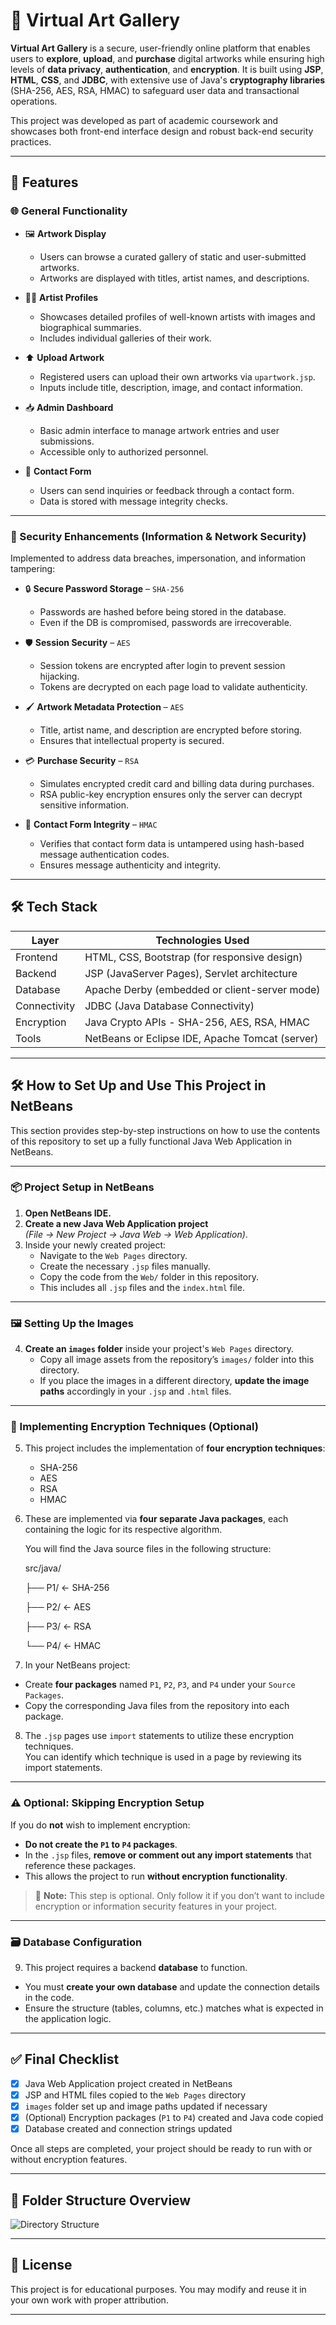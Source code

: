 # 🎨 Virtual Art Gallery

**Virtual Art Gallery** is a secure, user-friendly online platform that enables users to **explore**, **upload**, and **purchase** digital artworks while ensuring high levels of **data privacy**, **authentication**, and **encryption**. It is built using **JSP**, **HTML**, **CSS**, and **JDBC**, with extensive use of Java's **cryptography libraries** (SHA-256, AES, RSA, HMAC) to safeguard user data and transactional operations.

This project was developed as part of academic coursework and showcases both front-end interface design and robust back-end security practices.

---

## 📌 Features

### 🌐 General Functionality

- 🖼️ **Artwork Display**
  - Users can browse a curated gallery of static and user-submitted artworks.
  - Artworks are displayed with titles, artist names, and descriptions.

- 👩‍🎨 **Artist Profiles**
  - Showcases detailed profiles of well-known artists with images and biographical summaries.
  - Includes individual galleries of their work.

- ⬆️ **Upload Artwork**
  - Registered users can upload their own artworks via `upartwork.jsp`.
  - Inputs include title, description, image, and contact information.

- 📥 **Admin Dashboard**
  - Basic admin interface to manage artwork entries and user submissions.
  - Accessible only to authorized personnel.

- 💬 **Contact Form**
  - Users can send inquiries or feedback through a contact form.
  - Data is stored with message integrity checks.

---

### 🔐 Security Enhancements (Information & Network Security)

Implemented to address data breaches, impersonation, and information tampering:

- 🔒 **Secure Password Storage** – `SHA-256`
  - Passwords are hashed before being stored in the database.
  - Even if the DB is compromised, passwords are irrecoverable.

- 🛡️ **Session Security** – `AES`
  - Session tokens are encrypted after login to prevent session hijacking.
  - Tokens are decrypted on each page load to validate authenticity.

- 🖌️ **Artwork Metadata Protection** – `AES`
  - Title, artist name, and description are encrypted before storing.
  - Ensures that intellectual property is secured.

- 💳 **Purchase Security** – `RSA`
  - Simulates encrypted credit card and billing data during purchases.
  - RSA public-key encryption ensures only the server can decrypt sensitive information.

- 📧 **Contact Form Integrity** – `HMAC`
  - Verifies that contact form data is untampered using hash-based message authentication codes.
  - Ensures message authenticity and integrity.

---

## 🛠️ Tech Stack

| Layer       | Technologies Used                                      |
|-------------|--------------------------------------------------------|
| Frontend    | HTML, CSS, Bootstrap (for responsive design)          |
| Backend     | JSP (JavaServer Pages), Servlet architecture           |
| Database    | Apache Derby (embedded or client-server mode)          |
| Connectivity| JDBC (Java Database Connectivity)                      |
| Encryption  | Java Crypto APIs - SHA-256, AES, RSA, HMAC             |
| Tools       | NetBeans or Eclipse IDE, Apache Tomcat (server)        |

---

## 🛠️ How to Set Up and Use This Project in NetBeans

This section provides step-by-step instructions on how to use the contents of this repository to set up a fully functional Java Web Application in NetBeans.

---

### 📦 Project Setup in NetBeans

1. **Open NetBeans IDE.**
2. **Create a new Java Web Application project**  
   *(File → New Project → Java Web → Web Application)*.
3. Inside your newly created project:
   - Navigate to the `Web Pages` directory.
   - Create the necessary `.jsp` files manually.
   - Copy the code from the `Web/` folder in this repository.
   - This includes all `.jsp` files and the `index.html` file.

---

### 🖼️ Setting Up the Images

4. **Create an `images` folder** inside your project's `Web Pages` directory.
   - Copy all image assets from the repository’s `images/` folder into this directory.
   - If you place the images in a different directory, **update the image paths** accordingly in your `.jsp` and `.html` files.

---

### 🔐 Implementing Encryption Techniques (Optional)

5. This project includes the implementation of **four encryption techniques**:
   - SHA-256
   - AES
   - RSA
   - HMAC

6. These are implemented via **four separate Java packages**, each containing the logic for its respective algorithm.

   You will find the Java source files in the following structure:

   src/java/
   
   ├── P1/ ← SHA-256
   
   ├── P2/ ← AES
   
   ├── P3/ ← RSA
   
   └── P4/ ← HMAC


8. In your NetBeans project:
- Create **four packages** named `P1`, `P2`, `P3`, and `P4` under your `Source Packages`.
- Copy the corresponding Java files from the repository into each package.

8. The `.jsp` pages use `import` statements to utilize these encryption techniques.  
You can identify which technique is used in a page by reviewing its import statements.

---

### ⚠️ Optional: Skipping Encryption Setup

If you do **not** wish to implement encryption:

- **Do not create the `P1` to `P4` packages**.
- In the `.jsp` files, **remove or comment out any import statements** that reference these packages.
- This allows the project to run **without encryption functionality**.

> 🔸 **Note:** This step is optional. Only follow it if you don’t want to include encryption or information security features in your project.

---

### 🗃️ Database Configuration

9. This project requires a backend **database** to function.

- You must **create your own database** and update the connection details in the code.
- Ensure the structure (tables, columns, etc.) matches what is expected in the application logic.

---

## ✅ Final Checklist

- [x] Java Web Application project created in NetBeans  
- [x] JSP and HTML files copied to the `Web Pages` directory  
- [x] `images` folder set up and image paths updated if necessary  
- [x] (Optional) Encryption packages (`P1` to `P4`) created and Java code copied  
- [x] Database created and connection strings updated  

Once all steps are completed, your project should be ready to run with or without encryption features.

---

## 📂 Folder Structure Overview

![Directory Structure](https://github.com/Uday-Bhoi/Virtual-Art-Gallery/blob/main/Screenshots/Net%20Beans%20Virtual%20Art%20Gallery%20Directory%20Structure.png?raw=true)

---

## 📜 License

This project is for educational purposes. You may modify and reuse it in your own work with proper attribution.

---
